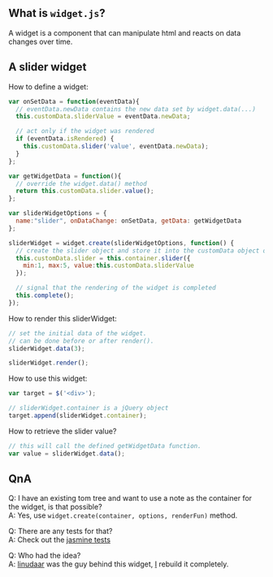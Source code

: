 ## What is `widget.js`?
A widget is a component that can manipulate html and reacts on data changes over time.

## A slider widget
How to define a widget:

``` javascript
var onSetData = function(eventData){
  // eventData.newData contains the new data set by widget.data(...)
  this.customData.sliderValue = eventData.newData;

  // act only if the widget was rendered
  if (eventData.isRendered) {
    this.customData.slider('value', eventData.newData);
  }
};

var getWidgetData = function(){
  // override the widget.data() method
  return this.customData.slider.value();
};

var sliderWidgetOptions = {
  name:"slider", onDataChange: onSetData, getData: getWidgetData
};

sliderWidget = widget.create(sliderWidgetOptions, function() {
  // create the slider object and store it into the customData object of the widget
  this.customData.slider = this.container.slider({
    min:1, max:5, value:this.customData.sliderValue
  });

  // signal that the rendering of the widget is completed
  this.complete();
});
```

How to render this sliderWidget:
``` javascript
// set the initial data of the widget.
// can be done before or after render().
sliderWidget.data(3);

sliderWidget.render();
```

How to use this widget:
``` javascript
var target = $('<div>');

// sliderWidget.container is a jQuery object
target.append(sliderWidget.container);
```

How to retrieve the slider value?
``` javascript
// this will call the defined getWidgetData function.
var value = sliderWidget.data();
```

## QnA
Q: I have an existing tom tree and want to use a note as the container for the widget, is that possible?  
A: Yes, use `widget.create(container, options, renderFun)` method.

Q: There are any tests for that?  
A: Check out the [jasmine tests](test/jasmine.html)

Q: Who had the idea?  
A: [linudaar](https://github.com/linudaar) was the guy behind this widget, [I](https://github.com/SeriousM) rebuild it completely.